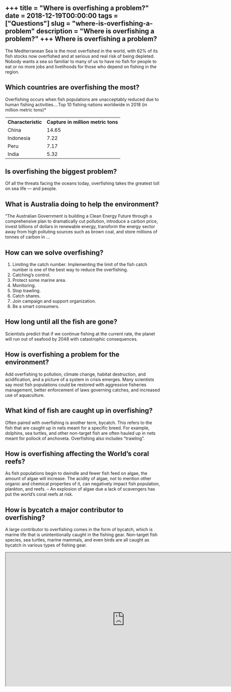 +++
title = "Where is overfishing a problem?"
date = 2018-12-19T00:00:00
tags = ["Questions"]
slug = "where-is-overfishing-a-problem"
description = "Where is overfishing a problem?"
+++
Where is overfishing a problem?
-------------------------------

The Mediterranean Sea is the most overfished in the world, with 62% of its fish stocks now overfished and at serious and real risk of being depleted. Nobody wants a sea so familiar to many of us to have no fish for people to eat or no more jobs and livelihoods for those who depend on fishing in the region.

Which countries are overfishing the most?
-----------------------------------------

Overfishing occurs when fish populations are unacceptably reduced due to human fishing activities….Top 10 fishing nations worldwide in 2018 (in million metric tons)\*

<table><tr><th>Characteristic</th><th>Capture in million metric tons</th></tr><tr><td>China</td><td>14.65</td></tr><tr><td>Indonesia</td><td>7.22</td></tr><tr><td>Peru</td><td>7.17</td></tr><tr><td>India</td><td>5.32</td></tr></table>

Is overfishing the biggest problem?
-----------------------------------

Of all the threats facing the oceans today, overfishing takes the greatest toll on sea life — and people.

What is Australia doing to help the environment?
------------------------------------------------

“The Australian Government is building a Clean Energy Future through a comprehensive plan to dramatically cut pollution, introduce a carbon price, invest billions of dollars in renewable energy, transform the energy sector away from high polluting sources such as brown coal, and store millions of tonnes of carbon in …

How can we solve overfishing?
-----------------------------

1. Limiting the catch number. Implementing the limit of the fish catch number is one of the best way to reduce the overfishing.
2. Catching’s control.
3. Protect some marine area.
4. Monitoring.
5. Stop trawling.
6. Catch shares.
7. Join campaign and support organization.
8. Be a smart consumers.

How long until all the fish are gone?
-------------------------------------

Scientists predict that if we continue fishing at the current rate, the planet will run out of seafood by 2048 with catastrophic consequences.

How is overfishing a problem for the environment?
-------------------------------------------------

Add overfishing to pollution, climate change, habitat destruction, and acidification, and a picture of a system in crisis emerges. Many scientists say most fish populations could be restored with aggressive fisheries management, better enforcement of laws governing catches, and increased use of aquaculture.

What kind of fish are caught up in overfishing?
-----------------------------------------------

Often paired with overfishing is another term, bycatch. This refers to the fish that are caught up in nets meant for a specific breed. For example, dolphins, sea turtles, and other non-target fish are often hauled up in nets meant for pollock of anchoveta. Overfishing also includes “trawling”.

How is overfishing affecting the World’s coral reefs?
-----------------------------------------------------

As fish populations begin to dwindle and fewer fish feed on algae, the amount of algae will increase. The acidity of algae, not to mention other organic and chemical properties of it, can negatively impact fish population, plankton, and reefs. – An explosion of algae due a lack of scavengers has put the world’s coral reefs at risk.

How is bycatch a major contributor to overfishing?
--------------------------------------------------

A large contributor to overfishing comes in the form of bycatch, which is marine life that is unintentionally caught in the fishing gear. Non-target fish species, sea turtles, marine mammals, and even birds are all caught as bycatch in various types of fishing gear.

<iframe allow="accelerometer; autoplay; clipboard-write; encrypted-media; gyroscope; picture-in-picture" allowfullscreen="" class="__youtube_prefs__  epyt-is-override  no-lazyload" data-no-lazy="1" data-origheight="433" data-origwidth="770" data-skipgform_ajax_framebjll="" height="433" id="_ytid_73080" loading="lazy" src="https://www.youtube.com/embed/eoc_pu9Tt2Y?enablejsapi=1&autoplay=0&cc_load_policy=0&cc_lang_pref=&iv_load_policy=1&loop=0&modestbranding=0&rel=1&fs=1&playsinline=0&autohide=2&theme=dark&color=red&controls=1&" title="YouTube player" width="770"></iframe>